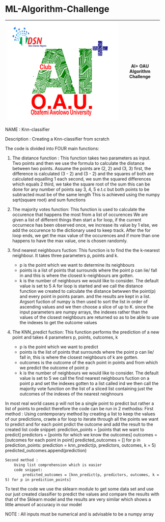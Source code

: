 # ML-Algorithm-Challenge

| ![community logo](oau.png) | AI+ OAU Algorithm Challenge |
| -------------------------- | --------------------------- |

NAME : Knn-classifier 

Description : Creating a Knn-classifier from scratch 

The code is divided into FOUR main functions:
1. The distance function :
    This function takes two parameters as input. Two points and then we use the formula to calculate the distance between two points.
	Assume the points are (2, 2) and (3, 3)
	first, the difference is calculated (3 - 2) and (3 - 2) and the squares of both are calculated equalling 1 each
	second, we sum the squared differences which equals 2 
	third, we take the square root of the sum
	this can be done for any number of points say 3, 4, 5 e.t.c but both points to be subtracted must be of the same length
	This is achieved using the numpy sqrt(square root)  and sum functions
	
2. The majority votes function:
	This function is used to calculate the occurence that happens the most from a list of occurences
	We are given a list of different things then start a for loop, if the current occurnece has been observed once, we increase its value by 1 else, we add the 
	occurence to the dictionary used to keep track.
	After the for loop ends, we get the max value of the occurences and if more than one happens to have the max value, one is chosen randomly.

3. find nearest neighbours fuction: 
	This function is to find the the k-nearest neighbour. It takes three parameters p, points and k.
	* p is the point which we want to determine its neighbours
	* points is a list of points that surrounds where the point p can lie/ fall in and this is where the closest k-neighbours are gotten. 
	* k is the number of neighbours we would like to consider. The default value is set to 5
	A for loop is started and we call the distance function we created to calculate the distance betwwen the point(p) and every point in points param. and the results 
	are kept in a list. Argsort fuction of numpy is then used to sort the list in order of ascending values and we then choose a slice of up to K.
	since the input parameters are numpy arrays, the indexes rather than the values of the closest neighbours are returned so as to be able to use the indexes to 
	get the outcome values
4. The KNN_predict fuction:
	This function performs the prediction of a new point and takes 4 parameters p, points, outcomes, k
	* p is the point which we want to predict
	* points is the list of points that surrounds where the point p can lie/ fall in, this is where the closest neighbours of k are gotten.
	* outcomes is the outcome of the each point in points and from which we predict the outcome of point p
	* k is the number of neighbours we would like to consider. The default value is set to 5
	we call the find nearest neighbours fuction on a point p and set the indexes gotten to a list called ind
	we then call the majority vote function on the list of a sliced list containing just the outcomes of the indexes of the nearest neighnours
	
In most real world cases p will not be a single point to predict but rather a list of points to predict therefore the code can be run in 2 methodss:
	First method : 
		Using contemporary method by creating a list to keep the values of our predictions,
		craete a for loop to iterate through all the points we want to predict and for each point prdict the outcome and add the result to the created list
		code snippet:
		    prediction_points = [points that we want to predict]
			predictors = [points for which we know the outcomes]
			outcomes = [outcomes for each point in point]
		    predicted_outcomes = []
			for p in prediction_points:
			    prediction = knn_predict(p, predictors, outcomes, k = 5)
				predicted_outcomes.append(prediction)
			
	Second method :
		Using list comprehension which is easier
		code snippet:
			predicted_outcomes = [knn_predict(p, predictors, outcomes, k = 5) for p in prediction_points]

To test the code we use the sklearn module to get some data set and use our just created classifier to predict the values and compare the results with that of the
Sklearn model and the results are very similar which shows a little amount of accuracy in our model

NOTE : All inputs must be numerical and is advisable to be a numpy array